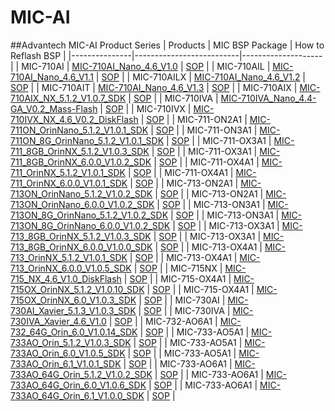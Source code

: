 # MIC-AI
##Advantech MIC-AI Product Series
| Products      | MIC BSP Package          | How to Reflash BSP |
|---------------|--------------------------|--------------------|
| MIC-710AI   | [MIC-710AI_Nano_4.6_V1.0](https://www.dropbox.com/scl/fo/dr6zcn9vfq8eokdh9uug0/AJhANbdXfoBxSA7g8ZL_rRQ/MIC-710AI/MIC-710AI_Nano_4.6_V1.0_DiskFlash?dl=0&rlkey=css95k1m3b0698nn4wrvwisva&subfolder_nav_tracking=1) | [SOP](https://www.dropbox.com/scl/fo/dr6zcn9vfq8eokdh9uug0/AO0cOUE36ilGHkN2oXdDnKE/MIC-710AI/MIC-710AI_Nano_4.6_V1.0_DiskFlash/MIC-710AI_Nano_4.6_V1.0_DiskFlash_SOP.pdf?rlkey=css95k1m3b0698nn4wrvwisva&dl=0) |
| MIC-710AIL  | [MIC-710AI_Nano_4.6_V1.1](https://www.dropbox.com/scl/fo/dr6zcn9vfq8eokdh9uug0/AMf524feBVXOuU4CMYzt7yc/MIC-710AIL/MIC-710AIL_Nano_4.6_V1.2_DiskFlash?dl=0&rlkey=css95k1m3b0698nn4wrvwisva&subfolder_nav_tracking=1) | [SOP](https://www.dropbox.com/scl/fo/dr6zcn9vfq8eokdh9uug0/AMg5WIeOmwGqvdQpacVi708/MIC-710AIL/MIC-710AIL_Nano_4.6_V1.2_DiskFlash/MIC-710AIL_Nano_4.6_V1.2_DiskFlash_SOP.pdf?rlkey=css95k1m3b0698nn4wrvwisva&dl=0) |
| MIC-710AILX   | [MIC-710AI_Nano_4.6_V1.2](https://www.dropbox.com/scl/fo/dr6zcn9vfq8eokdh9uug0/AE203f9WMCY4a63SrFb1rlM/MIC-710AILT/MIC-710AILT_TX2NX_4.6_V1.0_DiskFlash?dl=0&rlkey=css95k1m3b0698nn4wrvwisva&subfolder_nav_tracking=1) | [SOP](https://www.dropbox.com/scl/fo/dr6zcn9vfq8eokdh9uug0/ANsNNV5I2C-iRDXLrfNQ2jM/MIC-710AILT/MIC-710AILT_TX2NX_4.6_V1.0_DiskFlash/MIC-710AILT_TX2NX_4.6_V1.0_DiskFlash_SOP.pdf?rlkey=css95k1m3b0698nn4wrvwisva&dl=0) |
| MIC-710AIT    | [MIC-710AI_Nano_4.6_V1.3](https://www.dropbox.com/scl/fo/dr6zcn9vfq8eokdh9uug0/AOWQ8r59A36XBeeTdrlBA1I/MIC-710AIT/MIC-710AIT_TX2NX_4.6_V1.0_DiskFlash?dl=0&rlkey=css95k1m3b0698nn4wrvwisva&subfolder_nav_tracking=1) | [SOP](https://www.dropbox.com/scl/fo/dr6zcn9vfq8eokdh9uug0/AKJp3i59lF9EGRv2YC_pepM/MIC-710AIT/MIC-710AIT_TX2NX_4.6_V1.0_DiskFlash/MIC-710AIT_TX2NX_4.6_V1.0_DiskFlash_SOP.pdf?rlkey=css95k1m3b0698nn4wrvwisva&dl=0) |
| MIC-710AIX    | [MIC-710AIX_NX_5.1.2_V1.0.7_SDK](https://www.dropbox.com/scl/fo/dr6zcn9vfq8eokdh9uug0/APXwxTe382WUr5ReA5NJub4/MIC-710AIX/MIC-710AIX_NX_5.1.2_V1.0.7_SDK?dl=0&rlkey=css95k1m3b0698nn4wrvwisva&subfolder_nav_tracking=1) | [SOP](https://www.dropbox.com/scl/fo/dr6zcn9vfq8eokdh9uug0/AITPg21lirRpeI8l4X7LbHw/MIC-710AIX/MIC-710AIX_NX_5.1.2_V1.0.7_SDK/MIC-710AIX_NX_5.1.2_V1.0.7_SDK_SOP.pdf?rlkey=css95k1m3b0698nn4wrvwisva&dl=0) |
| MIC-710IVA    | [MIC-710IVA_Nano_4.4-GA_V0.2_Mass-Flash](https://www.dropbox.com/scl/fo/dr6zcn9vfq8eokdh9uug0/AMBgavQcw-TNYTheSRi4JG8/MIC-710IVA/MIC-710IVA_Nano_4.4-GA_V0.2_Mass-Flash?dl=0&rlkey=css95k1m3b0698nn4wrvwisva&subfolder_nav_tracking=1) | [SOP](https://www.dropbox.com/scl/fo/dr6zcn9vfq8eokdh9uug0/AEID_lFKWBcbKnfxn9YpsNU/MIC-710IVA/MIC-710IVA_Nano_4.4-GA_V0.2_Mass-Flash/MIC-710IVA_Nano_4.4-GA_V0.2_Mass-Flash_SOP.pdf?rlkey=css95k1m3b0698nn4wrvwisva&dl=0) |
| MIC-710IVX    | [MIC-710IVX_NX_4.6_V0.2_DiskFlash](https://www.dropbox.com/scl/fo/dr6zcn9vfq8eokdh9uug0/AAB5i5DhizDwfymN9P5ZqD8/MIC-710IVX/MIC-710IVX_NX_4.6_V0.2_DiskFlash?dl=0&rlkey=css95k1m3b0698nn4wrvwisva&subfolder_nav_tracking=1) | [SOP](https://www.dropbox.com/scl/fo/dr6zcn9vfq8eokdh9uug0/AHO3_k1lXYWCRmtVBL8y4T0/MIC-710IVX/MIC-710IVX_NX_4.6_V0.2_DiskFlash/MIC-710IVX_NX_4.6_V0.2_DiskFlash_SOP.pdf?rlkey=css95k1m3b0698nn4wrvwisva&dl=0) |
| MIC-711-ON2A1 | [MIC-711ON_OrinNano_5.1.2_V1.0.1_SDK](https://www.dropbox.com/scl/fo/dr6zcn9vfq8eokdh9uug0/AJoGY-gOnIveViZKkHG2jHs/MIC-711(D)-ON/MIC-711(D)-ON2A1/MIC-711ON_OrinNano_5.1.2_V1.0.1_SDK?dl=0&rlkey=css95k1m3b0698nn4wrvwisva&subfolder_nav_tracking=1) | [SOP](https://www.dropbox.com/scl/fo/dr6zcn9vfq8eokdh9uug0/AJUeDdkopHa7m0m8TNUR-7s/MIC-711%28D%29-ON/MIC-711%28D%29-ON2A1/MIC-711ON_OrinNano_5.1.2_V1.0.1_SDK/MIC-711-ON_Flash_SOP.pdf?rlkey=css95k1m3b0698nn4wrvwisva&dl=0) |
| MIC-711-ON3A1 | [MIC-711ON_8G_OrinNano_5.1.2_V1.0.1_SDK](https://www.dropbox.com/scl/fo/dr6zcn9vfq8eokdh9uug0/AO6EpxrZ2bv5raBayWc6tXk/MIC-711(D)-ON/MIC-711(D)-ON3A1/MIC-711ON_8G_OrinNano_5.1.2_V1.0.1_SDK?dl=0&rlkey=css95k1m3b0698nn4wrvwisva&subfolder_nav_tracking=1) | [SOP](https://www.dropbox.com/scl/fo/dr6zcn9vfq8eokdh9uug0/ACmCoERJLyQ82_4VpLQJGao/MIC-711%28D%29-ON/MIC-711%28D%29-ON3A1/MIC-711ON_8G_OrinNano_5.1.2_V1.0.1_SDK/MIC-711-ON_Flash_SOP.pdf?rlkey=css95k1m3b0698nn4wrvwisva&dl=0) |
| MIC-711-OX3A1 | [MIC-711_8GB_OrinNX_5.1.2_V1.0.3_SDK](https://www.dropbox.com/scl/fo/dr6zcn9vfq8eokdh9uug0/AAm5Tye-oWGArbCTyL8BhMI/MIC-711(D)-OX/MIC-711(D)-OX3A1/MIC-711_8GB_OrinNX_5.1.2_V1.0.3_SDK?dl=0&rlkey=css95k1m3b0698nn4wrvwisva&subfolder_nav_tracking=1) | [SOP](https://www.dropbox.com/scl/fo/dr6zcn9vfq8eokdh9uug0/AFkSZyIzuLpXJX6n4ojTFOY/MIC-711%28D%29-OX/MIC-711%28D%29-OX3A1/MIC-711_8GB_OrinNX_5.1.2_V1.0.3_SDK/MIC-711-OX_Flash_SOP.pdf?rlkey=css95k1m3b0698nn4wrvwisva&dl=0) |
| MIC-711-OX3A1 | [MIC-711_8GB_OrinNX_6.0.0_V1.0.2_SDK](https://www.dropbox.com/scl/fo/dr6zcn9vfq8eokdh9uug0/AJ8ceCeExz4BDe-rW1KggdI/MIC-711(D)-OX/MIC-711(D)-OX3A1/MIC-711_8GB_OrinNX_6.0.0_V1.0.2_SDK?dl=0&rlkey=css95k1m3b0698nn4wrvwisva&subfolder_nav_tracking=1) | [SOP](https://www.dropbox.com/scl/fo/dr6zcn9vfq8eokdh9uug0/ACdfmw9B4mrGHcKz6z0Oci4/MIC-711%28D%29-OX/MIC-711%28D%29-OX3A1/MIC-711_8GB_OrinNX_6.0.0_V1.0.2_SDK/MIC-711%28D%29_Flash_SOP.pdf?rlkey=css95k1m3b0698nn4wrvwisva&dl=0) |
| MIC-711-OX4A1 | [MIC-711_OrinNX_5.1.2_V1.0.1_SDK](https://www.dropbox.com/scl/fo/dr6zcn9vfq8eokdh9uug0/AE5_sJfEJKiA6FGt0LHXcFg/MIC-711(D)-OX/MIC-711(D)-OX4A1/MIC-711_OrinNX_5.1.2_V1.0.1_SDK?dl=0&rlkey=css95k1m3b0698nn4wrvwisva&subfolder_nav_tracking=1) | [SOP](https://www.dropbox.com/scl/fo/dr6zcn9vfq8eokdh9uug0/AMX5Y1jlJLhyPblNCBgRQ-c/MIC-711%28D%29-OX/MIC-711%28D%29-OX4A1/MIC-711_OrinNX_5.1.2_V1.0.1_SDK/MIC-711-OX_Flash_SOP.pdf?rlkey=css95k1m3b0698nn4wrvwisva&dl=0) |
| MIC-711-OX4A1 | [MIC-711_OrinNX_6.0.0_V1.0.1_SDK](https://www.dropbox.com/scl/fo/dr6zcn9vfq8eokdh9uug0/AJJqprc7Fn4jM6ZA2GcdChw/MIC-711(D)-OX/MIC-711(D)-OX4A1/MIC-711_OrinNX_6.0.0_V1.0.1_SDK?dl=0&rlkey=css95k1m3b0698nn4wrvwisva&subfolder_nav_tracking=1) | [SOP](https://www.dropbox.com/scl/fo/dr6zcn9vfq8eokdh9uug0/AEwuWxXTyzttRo7C2JRUFzE/MIC-711%28D%29-OX/MIC-711%28D%29-OX4A1/MIC-711_OrinNX_6.0.0_V1.0.1_SDK/MIC-711%28D%29_Flash_SOP.pdf?rlkey=css95k1m3b0698nn4wrvwisva&dl=0) |
| MIC-713-ON2A1 | [MIC-713ON_OrinNano_5.1.2_V1.0.2_SDK](https://www.dropbox.com/scl/fo/dr6zcn9vfq8eokdh9uug0/AINfmSdMnzV3R6d7g3ogBts/MIC-713(S)-ON/MIC-713(S)-ON2A1/MIC-713ON_OrinNano_5.1.2_V1.0.2_SDK?dl=0&rlkey=css95k1m3b0698nn4wrvwisva&subfolder_nav_tracking=1) | [SOP](https://www.dropbox.com/scl/fo/dr6zcn9vfq8eokdh9uug0/APtZK9TRJddlH9fJgJaMeEM/MIC-713%28S%29-ON/MIC-713%28S%29-ON2A1/MIC-713ON_OrinNano_5.1.2_V1.0.2_SDK/MIC-713%28S%29-ON_Flash_SOP.pdf?rlkey=css95k1m3b0698nn4wrvwisva&dl=0) |
| MIC-713-ON2A1 | [MIC-713ON_OrinNano_6.0.0_V1.0.2_SDK](https://www.dropbox.com/scl/fo/dr6zcn9vfq8eokdh9uug0/ADXoYqCHuJP0_tTleAoOwNM/MIC-713(S)-ON/MIC-713(S)-ON2A1/MIC-713ON_OrinNano_6.0.0_V1.0.2_SDK?dl=0&rlkey=css95k1m3b0698nn4wrvwisva&subfolder_nav_tracking=1) | [SOP](https://www.dropbox.com/scl/fo/dr6zcn9vfq8eokdh9uug0/ADkCA1ex6ruqdDoLJ_lTd94/MIC-713%28S%29-ON/MIC-713%28S%29-ON2A1/MIC-713ON_OrinNano_6.0.0_V1.0.2_SDK/MIC-713%28S%29_Flash_SOP.pdf?rlkey=css95k1m3b0698nn4wrvwisva&dl=0) |
| MIC-713-ON3A1 | [MIC-713ON_8G_OrinNano_5.1.2_V1.0.2_SDK](https://www.dropbox.com/scl/fo/dr6zcn9vfq8eokdh9uug0/ACTZwy3wA5xSwhkm-yE1Ub0/MIC-713(S)-ON/MIC-713(S)-ON3A1/MIC-713ON_8G_OrinNano_5.1.2_V1.0.2_SDK?dl=0&rlkey=css95k1m3b0698nn4wrvwisva&subfolder_nav_tracking=1) | [SOP](https://www.dropbox.com/scl/fo/dr6zcn9vfq8eokdh9uug0/AJAC1SNm8Vh_JX78pUiUSZw/MIC-713%28S%29-ON/MIC-713%28S%29-ON3A1/MIC-713ON_8G_OrinNano_5.1.2_V1.0.2_SDK/MIC-713%28S%29-ON_Flash_SOP.pdf?rlkey=css95k1m3b0698nn4wrvwisva&dl=0) |
| MIC-713-ON3A1 | [MIC-713ON_8G_OrinNano_6.0.0_V1.0.2_SDK](https://www.dropbox.com/scl/fo/dr6zcn9vfq8eokdh9uug0/ACDsj6GvtJiDhBG-3q4K3S0/MIC-713(S)-ON/MIC-713(S)-ON3A1/MIC-713ON_8G_OrinNano_6.0.0_V1.0.2_SDK?dl=0&rlkey=css95k1m3b0698nn4wrvwisva&subfolder_nav_tracking=1) | [SOP](https://www.dropbox.com/scl/fo/dr6zcn9vfq8eokdh9uug0/AEQiX2b2f5tRZDtvlEpSZDY/MIC-713%28S%29-ON/MIC-713%28S%29-ON3A1/MIC-713ON_8G_OrinNano_6.0.0_V1.0.2_SDK/MIC-713%28S%29_Flash_SOP.pdf?rlkey=css95k1m3b0698nn4wrvwisva&dl=0) |
| MIC-713-OX3A1 | [MIC-713_8GB_OrinNX_5.1.2_V1.0.3_SDK](https://www.dropbox.com/scl/fo/dr6zcn9vfq8eokdh9uug0/ACiZbpG62a1yS7_QPibgTJk/MIC-713(S)-OX/MIC-713(S)-OX3A1/MIC-713_8GB_OrinNX_5.1.2_V1.0.3_SDK?dl=0&rlkey=css95k1m3b0698nn4wrvwisva&subfolder_nav_tracking=1) | [SOP](https://www.dropbox.com/scl/fo/dr6zcn9vfq8eokdh9uug0/AGf2NiAjZ6x3Ngfsfx_Aq2c/MIC-713%28S%29-OX/MIC-713%28S%29-OX3A1/MIC-713_8GB_OrinNX_5.1.2_V1.0.3_SDK/MIC-713%28S%29-OX_Flash_SOP.pdf?rlkey=css95k1m3b0698nn4wrvwisva&dl=0) |
| MIC-713-OX3A1 | [MIC-713_8GB_OrinNX_6.0.0_V1.0.0_SDK](https://www.dropbox.com/scl/fo/dr6zcn9vfq8eokdh9uug0/AKFxgapFIr4sxr3eGCQBbVU/MIC-713(S)-OX/MIC-713(S)-OX3A1/MIC-713_8GB_OrinNX_6.0.0_V1.0.0_SDK?dl=0&rlkey=css95k1m3b0698nn4wrvwisva&subfolder_nav_tracking=1) | [SOP](https://www.dropbox.com/scl/fo/dr6zcn9vfq8eokdh9uug0/AA4ZWO4tQi7hLACtdG3357s/MIC-713%28S%29-OX/MIC-713%28S%29-OX3A1/MIC-713_8GB_OrinNX_6.0.0_V1.0.0_SDK/MIC-713%28S%29_Flash_SOP.pdf?rlkey=css95k1m3b0698nn4wrvwisva&dl=0) |
| MIC-713-OX4A1 | [MIC-713_OrinNX_5.1.2_V1.0.1_SDK](https://www.dropbox.com/scl/fo/dr6zcn9vfq8eokdh9uug0/AD985SvdLJMGI_giIVtkZGc/MIC-713(S)-OX/MIC-713(S)-OX4A1/MIC-713_OrinNX_5.1.2_V1.0.1_SDK?dl=0&rlkey=css95k1m3b0698nn4wrvwisva) | [SOP](https://www.dropbox.com/scl/fo/dr6zcn9vfq8eokdh9uug0/AH7YYxqGElUFmvsEuyFYoLY/MIC-713%28S%29-OX/MIC-713%28S%29-OX4A1/MIC-713_OrinNX_5.1.2_V1.0.1_SDK/MIC-713%28S%29-OX_Flash_SOP.pdf?rlkey=css95k1m3b0698nn4wrvwisva&dl=0) |
| MIC-713-OX4A1 | [MIC-713_OrinNX_6.0.0_V1.0.5_SDK](https://www.dropbox.com/scl/fo/dr6zcn9vfq8eokdh9uug0/AFzGXpCisSjg6LmvukvC8x0/MIC-713(S)-OX/MIC-713(S)-OX4A1/MIC-713_OrinNX_6.0.0_V1.0.5_SDK?dl=0&rlkey=css95k1m3b0698nn4wrvwisva&subfolder_nav_tracking=1) | [SOP](https://www.dropbox.com/scl/fo/dr6zcn9vfq8eokdh9uug0/AJPaQ7wDKVGZCFhBCsmAMVE/MIC-713%28S%29-OX/MIC-713%28S%29-OX4A1/MIC-713_OrinNX_6.0.0_V1.0.5_SDK/MIC-713%28S%29_Flash_SOP.pdf?rlkey=css95k1m3b0698nn4wrvwisva&dl=0) |
| MIC-715NX     | [MIC-715_NX_4.6_V1.0_DiskFlash](https://www.dropbox.com/scl/fo/dr6zcn9vfq8eokdh9uug0/AHXRIwOyreD0164UqTnVO2o/MIC-715-NX/MIC-715_NX_4.6_V1.0_DiskFlash?dl=0&rlkey=css95k1m3b0698nn4wrvwisva&subfolder_nav_tracking=1) | [SOP](https://www.dropbox.com/scl/fo/dr6zcn9vfq8eokdh9uug0/AIeO_NzQ-hGQg8ILmXKSC34/MIC-715-NX/MIC-715_NX_4.6_V1.0_DiskFlash/MIC-715_NX_4.6_V1.0_DiskFlash_SOP.pdf?rlkey=css95k1m3b0698nn4wrvwisva&dl=0) |
| MIC-715-OX4A1 | [MIC-715OX_OrinNX_5.1.2_V1.0.10_SDK](https://www.dropbox.com/scl/fo/dr6zcn9vfq8eokdh9uug0/AMyd4cf8Uog4YIjZ8j34LFk/MIC-715-OX/MIC-715-OX4A1/MIC-715OX_OrinNX_5.1.2_V1.0.10_SDK?dl=0&rlkey=css95k1m3b0698nn4wrvwisva&subfolder_nav_tracking=1) | [SOP](https://www.dropbox.com/scl/fo/dr6zcn9vfq8eokdh9uug0/AEKzK-yIr0RG3saXzTUGHXI/MIC-715-OX/MIC-715-OX4A1/MIC-715OX_OrinNX_5.1.2_V1.0.10_SDK/MIC-715OX_Flash_SOP.pdf?rlkey=css95k1m3b0698nn4wrvwisva&dl=0) |
| MIC-715-OX4A1 | [MIC-715OX_OrinNX_6.0_V1.0.3_SDK](https://www.dropbox.com/scl/fo/dr6zcn9vfq8eokdh9uug0/ABNoys5Kug9Zy601P5oU9j4/MIC-715-OX/MIC-715-OX4A1/MIC-715OX_OrinNX_6.0_V1.0.3_SDK?dl=0&rlkey=css95k1m3b0698nn4wrvwisva&subfolder_nav_tracking=1) | [SOP](https://www.dropbox.com/scl/fo/dr6zcn9vfq8eokdh9uug0/ANpXwLAIFagX7WwsxaZM9-4/MIC-715-OX/MIC-715-OX4A1/MIC-715OX_OrinNX_6.0_V1.0.3_SDK/MIC-715OX_Flash_SOP.pdf?rlkey=css95k1m3b0698nn4wrvwisva&dl=0) |
| MIC-730AI     | [MIC-730AI_Xavier_5.1.3_V1.0.3_SDK](https://www.dropbox.com/scl/fo/dr6zcn9vfq8eokdh9uug0/AKY1Fnv5HgXxVMm0GUUwJ0Y/MIC-730AI/MIC-730AI_Xavier_5.1.3_V1.0.3_SDK?dl=0&rlkey=css95k1m3b0698nn4wrvwisva&subfolder_nav_tracking=1) | [SOP](https://www.dropbox.com/scl/fo/dr6zcn9vfq8eokdh9uug0/AEOo1TZKkq83s3BDy6pOLxY/MIC-730AI/MIC-730AI_Xavier_5.1.3_V1.0.3_SDK/MIC-730AI_Xavier_5.1.3_V1.0.3_SDK_Flash_SOP.pdf?rlkey=css95k1m3b0698nn4wrvwisva&dl=0) |
| MIC-730IVA    | [MIC-730IVA_Xavier_4.6_V1.0](https://www.dropbox.com/scl/fo/dr6zcn9vfq8eokdh9uug0/AOmX5kwahXCcvS0zRjpqVoQ/MIC-730IVA/MIC-730IVA_Xavier_4.6_V1.0_DiskFlash?dl=0&rlkey=css95k1m3b0698nn4wrvwisva) | [SOP](https://www.dropbox.com/scl/fo/dr6zcn9vfq8eokdh9uug0/AGZjICoshi36iIjk1CEi6W4/MIC-730IVA/MIC-730IVA_Xavier_4.6_V1.0_DiskFlash/MIC-730IVA_Xavier_4.6_V1.0_DiskFlash_SOP.pdf?rlkey=css95k1m3b0698nn4wrvwisva&dl=0) |
| MIC-732-AO6A1 | [MIC-732_64G_Orin_6.0_V1.0.14_SDK](https://www.dropbox.com/scl/fo/dr6zcn9vfq8eokdh9uug0/APy5QluK8gQgFOBbfrfbgWk/MIC-732(D)-AO/MIC-732(D)-AO6A1/MIC-732_64G_Orin_6.0_V1.0.14_SDK?dl=0&rlkey=css95k1m3b0698nn4wrvwisva&subfolder_nav_tracking=1) | [SOP](https://www.dropbox.com/scl/fo/dr6zcn9vfq8eokdh9uug0/AE9-EXCOnx5jqNvL1iIZRsU/MIC-732%28D%29-AO/MIC-732%28D%29-AO6A1/MIC-732_64G_Orin_6.0_V1.0.14_SDK/MIC-732%28D%29-AO_Flash_SOP.pdf?rlkey=css95k1m3b0698nn4wrvwisva&dl=0) |
| MIC-733-AO5A1 | [MIC-733AO_Orin_5.1.2_V1.0.3_SDK](https://www.dropbox.com/scl/fo/dr6zcn9vfq8eokdh9uug0/ALw8XpeJdWg4riIqTwR0QTo/MIC-733-AO/MIC-733-AO5A1/MIC-733AO_Orin_5.1.2_V1.0.3_SDK?dl=0&rlkey=css95k1m3b0698nn4wrvwisva&subfolder_nav_tracking=1) | [SOP](https://www.dropbox.com/scl/fo/dr6zcn9vfq8eokdh9uug0/AIGOuhfUTyb8uheJ_tznLOY/MIC-733-AO/MIC-733-AO5A1/MIC-733AO_Orin_5.1.2_V1.0.3_SDK/MIC-733-AO_Flash_SOP.pdf?rlkey=css95k1m3b0698nn4wrvwisva&dl=0) |
| MIC-733-AO5A1 | [MIC-733AO_Orin_6.0_V1.0.5_SDK](https://www.dropbox.com/scl/fo/dr6zcn9vfq8eokdh9uug0/AEkb5ZXJfGv4_cJX0d_lUEo/MIC-733-AO/MIC-733-AO5A1/MIC-733AO_Orin_6.0_V1.0.5_SDK?dl=0&rlkey=css95k1m3b0698nn4wrvwisva&subfolder_nav_tracking=1) | [SOP](https://www.dropbox.com/scl/fo/dr6zcn9vfq8eokdh9uug0/AAjA1fgBAon4m1hXmBK7sbQ/MIC-733-AO/MIC-733-AO5A1/MIC-733AO_Orin_6.0_V1.0.5_SDK/MIC-733-AO_Flash_SOP.pdf?rlkey=css95k1m3b0698nn4wrvwisva&dl=0) |
| MIC-733-AO5A1 | [MIC-733AO_Orin_6.1_V1.0.1_SDK](https://www.dropbox.com/scl/fo/dr6zcn9vfq8eokdh9uug0/AHYeNHHF142AOSl3uziSBPM/MIC-733-AO/MIC-733-AO5A1/MIC-733AO_Orin_6.1_V1.0.1_SDK?dl=0&rlkey=css95k1m3b0698nn4wrvwisva&subfolder_nav_tracking=1) | [SOP](https://www.dropbox.com/scl/fo/dr6zcn9vfq8eokdh9uug0/AHcL5I-jyBKM6NRy1ZpP5GA/MIC-733-AO/MIC-733-AO5A1/MIC-733AO_Orin_6.1_V1.0.1_SDK/MIC-733-AO_Flash_SOP.pdf?rlkey=css95k1m3b0698nn4wrvwisva&dl=0) |
| MIC-733-AO6A1 | [MIC-733AO_64G_Orin_5.1.2_V1.0.2_SDK](https://www.dropbox.com/scl/fo/dr6zcn9vfq8eokdh9uug0/AMndxlPeIpJ_1qpi7slT2OE/MIC-733-AO/MIC-733-AO6A1/MIC-733AO_64G_Orin_5.1.2_V1.0.2_SDK?dl=0&rlkey=css95k1m3b0698nn4wrvwisva&subfolder_nav_tracking=1) | [SOP](https://www.dropbox.com/scl/fo/dr6zcn9vfq8eokdh9uug0/AFpx5bkovXDlPtrOnexqiCk/MIC-733-AO/MIC-733-AO6A1/MIC-733AO_64G_Orin_5.1.2_V1.0.2_SDK/MIC-733-AO_Flash_SOP.pdf?rlkey=css95k1m3b0698nn4wrvwisva&dl=0) |
| MIC-733-AO6A1 | [MIC-733AO_64G_Orin_6.0_V1.0.6_SDK](https://www.dropbox.com/scl/fo/dr6zcn9vfq8eokdh9uug0/APIHbn_bwGZCtFkXBg_HZQ4/MIC-733-AO/MIC-733-AO6A1/MIC-733AO_64G_Orin_6.0_V1.0.6_SDK?dl=0&rlkey=css95k1m3b0698nn4wrvwisva&subfolder_nav_tracking=1) | [SOP](https://www.dropbox.com/scl/fo/dr6zcn9vfq8eokdh9uug0/AKKnTOPIx98DFlA4o0HnWCg/MIC-733-AO/MIC-733-AO6A1/MIC-733AO_64G_Orin_6.0_V1.0.6_SDK/MIC-733-AO_Flash_SOP.pdf?rlkey=css95k1m3b0698nn4wrvwisva&dl=0) |
| MIC-733-AO6A1 | [MIC-733AO_64G_Orin_6.1_V1.0.0_SDK](https://www.dropbox.com/scl/fo/dr6zcn9vfq8eokdh9uug0/AFbMN0hYIZ1IbvjvtN1sFqY/MIC-733-AO/MIC-733-AO6A1/MIC-733AO_64G_Orin_6.1_V1.0.0_SDK?dl=0&rlkey=css95k1m3b0698nn4wrvwisva&subfolder_nav_tracking=1) | [SOP](https://www.dropbox.com/scl/fo/dr6zcn9vfq8eokdh9uug0/AHOaNVRxFrdsiKCJjkrvEdc/MIC-733-AO/MIC-733-AO6A1/MIC-733AO_64G_Orin_6.1_V1.0.0_SDK/MIC-733-AO_Flash_SOP.pdf?rlkey=css95k1m3b0698nn4wrvwisva&dl=0) |

